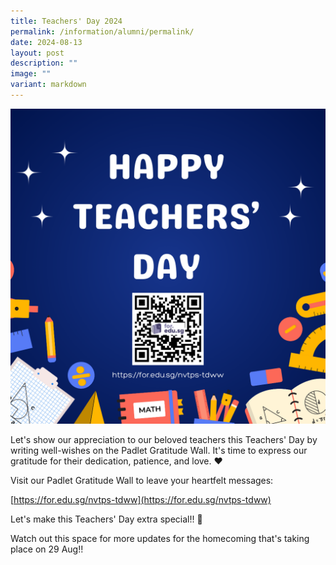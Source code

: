 ```yaml
---
title: Teachers' Day 2024
permalink: /information/alumni/permalink/
date: 2024-08-13
layout: post
description: ""
image: ""
variant: markdown
---
```

![](/images/Alumni/td.png)

Let's show our appreciation to our beloved teachers this Teachers' Day by writing well-wishes on the Padlet Gratitude Wall. It's time to express our gratitude for their dedication, patience, and love. ❤️
  
Visit our Padlet Gratitude Wall to leave your heartfelt messages:
  
[https://for.edu.sg/nvtps-tdww](https://for.edu.sg/nvtps-tdww)

Let's make this Teachers' Day extra special!! 🍎   
  
Watch out this space for more updates for the homecoming that's taking place on 29 Aug!!